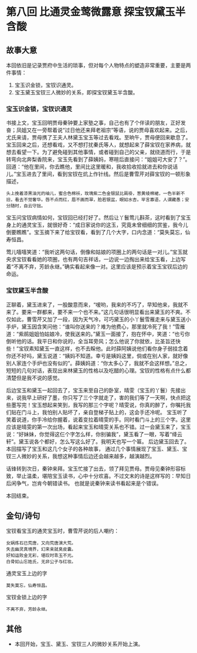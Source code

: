 # 第八回 比通灵金莺微露意 探宝钗黛玉半含酸

## 故事大意

本回依旧是记录贾府中生活的琐事，但对每个人物特点的塑造非常重要，主要是两件事情：

1. 宝玉识金锁，宝钗识通灵。
2. 宝玉黛玉宝钗三人微妙的关系，即探宝钗黛玉半含酸。


### 宝玉识金锁，宝钗识通灵

书接上文，宝玉回明贾母秦钟要上家塾之事，自己也有了个伴读的朋友，正好发奋；凤姐又在一旁帮着说“过日他还来拜老祖宗”等语，说的贾母喜欢起来。之后，尤氏来请，贾母携了王夫人林黛玉宝玉等过去看戏。至晌午，贾母便回来歇息了。宝玉回来之后，还想看戏，又不想打扰秦氏等人，就想起来了薛宝钗在家养病，就想去看望一下。为了避免碰到其他事情，或者碰到自己的父亲，就绕道而行，于是转弯向北奔梨香院来，宝玉先看到了薛姨妈，寒暄后直接问：“姐姐可大安了？”。回道：“他在里间，你去瞧他，里间比这里暖和，我收拾收拾就进去和你说话儿。”宝玉进去了里间，看到宝钗在炕上作针线。然后是曹雪芹对薛宝钗的一顿形象描述，

```
头上挽着漆黑油光的䌷儿，蜜合色棉袄，玫瑰紫二色金银鼠比肩褂，葱黄绫棉裙，一色半新不旧，看去不觉奢华。唇不点而红，眉不画而翠，脸若银盆，眼如水杏。罕言寡语，人谓藏愚；安分随时，自云守拙。
```
宝玉问宝钗病情如何，宝钗回已经打好了。然后让丫鬟莺儿斟茶，这时看到了宝玉身上的通灵宝玉，就很好奇：“成日家说你的这玉，究竟未曾细细的赏鉴，我今儿倒要瞧瞧”。宝玉摘下来了给宝钗看，看到了几个大字，口内念道：“莫失莫忘，仙寿恒昌。


莺儿嘻嘻笑道：“我听这两句话，倒像和姑娘的项圈上的两句话是一对儿。”宝玉就央求宝钗看看她的项圈，也有两句吉祥话，一边说一边掏出来给宝玉看，上边写着“不离不弃，芳龄永继。”确实看起来像一对。这里应该是预示着宝玉宝钗后边的命运。


### 宝钗黛玉半含酸

正聊着，黛玉进来了，一股酸意而来，“嗳哟，我来的不巧了，早知他来，我就不来了。要来一群都来，要不来一个也不来。”这几句话很明显看出来黛玉的不爽。不仅如此，曹雪芹又加了一段，因为天气冷，可巧黛玉的小丫鬟雪雁走来与黛玉送小手炉，黛玉因含笑问他：“谁叫你送来的？难为他费心，那里就冷死了我！”雪雁道：“紫鹃姐姐怕姑娘冷，使我送来的。”黛玉一面接了，抱在怀中，笑道：“也亏你倒听他的话。我平日和你说的，全当耳旁风；怎么他说了你就依，比圣旨还快些！”宝钗素知黛玉一直这样，也不去睬他。此时薛阿姨说他们看你身子弱挂念着你还不好吗，黛玉说道：“姨妈不知道。幸亏是姨妈这里，倘或在别人家，就好像别人家连个手炉也没有似的”。薛姨妈道：“你太多心了，我就不会这样想。”总之，短短的几句对话，表现出来林黛玉的性格以及吃醋的心理。宝钗的性格有点什么都清楚但是我不说的感觉。

后边宝玉和黛玉一起回去了，宝玉来至自己的卧室，晴雯（宝玉的丫鬟）先接出来，说我早上研好了墨，你只写了三个字就走了，害的我们等了一天啊，快点把这些墨写完！宝玉想起来笑到，我写的那三个字呢？晴雯说，你真的醉了，你嘱托我们贴在门斗上，我怕别人贴坏了，亲自登梯子贴上的，这会手还冷呢。  宝玉听了笑着说道，你手冷给你握着，说着变拉着晴雯的手。同时看门斗上的三个字。这里应该是晴雯的第一次出场，看起来宝玉和晴雯关系也不错。过一会黛玉来了，宝玉说：“好妹妹，你觉得这仨个字怎么样，你别骗我”，黛玉看了一眼，写着“绛云轩”。黛玉说各个都好，怎么写这么好了。我明天也写一个匾。 后边黛玉回去了。本回描写了宝玉和这几个女子的各种故事， 通过几个事情展现了宝玉、黛玉、宝钗三人微妙的关系，我想这种事情后边还会越来越多，越演越烈。


话锋转到次日，秦钟来拜。宝玉忙接了出去，领了拜见贾母。贾母见秦钟形容标致，举止温柔，堪陪宝玉读书，心中十分欢喜。不过文末的诗是这样写的：早知日后闲争气，岂肯今朝错读书。
也就是说秦钟来读书看起来是个错误。

本回结束。

## 金句/诗句

宝钗看宝玉的通灵宝玉时，曹雪芹说的后人嘲约：
```
女娲炼石已荒唐，又向荒唐演大荒。　　
失去幽灵真境界，幻来亲就臭皮囊。　　
好知运败金无彩，堪叹时乖玉不光。
白骨如山忘姓氏，无非公子与红妆。
```

通灵宝玉上边的字
```
莫失莫忘，仙寿恒昌。
```

宝钗金锁上边的字
```
不离不弃，芳龄永继。
```


## 其他

* 本回开始，宝玉、黛玉、宝钗三人的微妙关系开始上演。
